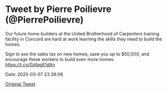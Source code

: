 # Tweet by Pierre Poilievre (@PierrePoilievre)

Our future home builders at the United Brotherhood of Carpenters training facility in Concord are hard at work learning the skills they need to build the homes.

Sign to axe the sales tax on new homes, save you up to $50,000, and encourage these workers to build even more homes: https://t.co/GdtagE1dAn

Date: 2025-03-07 23:38:06

[Original Tweet](https://x.com/PierrePoilievre/status/1898156231069438064)
